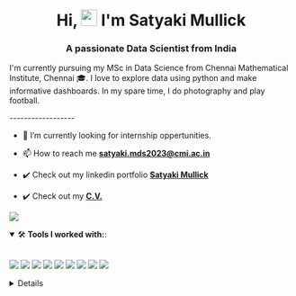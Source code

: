 <h1 align="center">Hi, <img src="https://raw.githubusercontent.com/aemmadi/aemmadi/master/wave.gif" width="29"> I'm Satyaki Mullick</h1> 
<!-- <h1 align="center">Hi folks!:wave: I'm Soumyadip Ghorai</h1> -->
<h3 align="center">A passionate Data Scientist from India</h3>

<p> I'm currently pursuing my MSc in Data Science from Chennai Mathematical Institute, Chennai 🎓. I love to explore data using python and make informative dashboards. In my spare time, I do photography and play football. </p>
------------------
<p>

- 🔭 I’m currently looking for internship oppertunities. 

- 📫 How to reach me **satyaki.mds2023@cmi.ac.in**

 - ✔️ Check out my linkedin portfolio **<a href = 'https://www.linkedin.com/in/satyaki-mullick-profile/' target = 'blank'>Satyaki Mullick</a>**

 - ✔️ Check out my  **<a href = 'https://drive.google.com/file/d/1kDZ7O54Iw7N_qhetIUEhYYpmUL62NU1m/view?usp=drive_link' target = 'blank'>C.V.</a>**

![](https://i.imgur.com/waxVImv.png)
<details open>
    <summary>🛠 <b> Tools I worked with:</b>:</summary>
    <br>
    <p align="left">
        <img src="https://img.shields.io/badge/Python-306998?style=for-the-badge&logo=python&logoColor=white">
        <img src="https://img.shields.io/badge/sql-%23339933.svg?&style=for-the-badge&logo=mysql&logoColor=white">
    <!--     <img src="https://img.shields.io/badge/git-%23F05033.svg?style=for-the-badge&logo=git&logoColor=white"> -->
        <img src="https://img.shields.io/badge/scikit--learn-%23F7931E.svg?style=for-the-badge&logo=scikit-learn&logoColor=white">
        <img src="https://img.shields.io/badge/Pandas-2C2D72?style=for-the-badge&logo=pandas&logoColor=white">
        <img src="https://img.shields.io/badge/Numpy-777BB4?style=for-the-badge&logo=numpy&logoColor=white">
        <img src="https://img.shields.io/badge/VSCode-0078D4?style=for-the-badge&logo=visual%20studio%20code&logoColor=white">
        <img src="https://img.shields.io/badge/R-206928?style=for-the-badge&logo=R&logoColor=white">
        <img src="https://img.shields.io/badge/R-206928?style=for-the-badge&logo=R&logoColor=white">
        <img src="https://img.shields.io/badge/R--shiny-037ffc?style=for-the-badge&logo=R-shiny&logoColor=white">
<details close>

<!--
**satyaki-02/satyaki-02** is a ✨ _special_ ✨ repository because its `README.md` (this file) appears on your GitHub profile.

Here are some ideas to get you started:

- 🔭 I’m currently working on ...
- 🌱 I’m currently learning ...
- 👯 I’m looking to collaborate on ...
- 🤔 I’m looking for help with ...
- 💬 Ask me about ...
- 📫 How to reach me: ...
- 😄 Pronouns: ...
- ⚡ Fun fact: ...
-->
